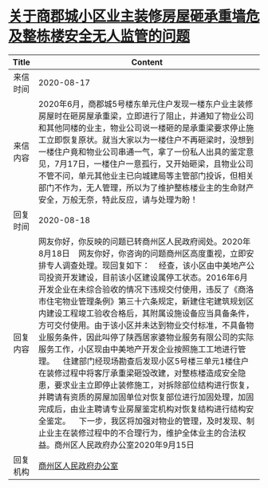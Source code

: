 # [关于商郡城小区业主装修房屋砸承重墙危及整栋楼安全无人监管的问题](http://www.shangluo.gov.cn/zmhd/ldxxxx.jsp?urltype=leadermail.LeaderMailContentUrl&wbtreeid=1112&leadermailid=6331)

| Title |                                                                                                                                                                                                                                                    Content                                                                                                                                                                                                                                                    |
|:-----:|---------------------------------------------------------------------------------------------------------------------------------------------------------------------------------------------------------------------------------------------------------------------------------------------------------------------------------------------------------------------------------------------------------------------------------------------------------------------------------------------------------------|
| 来信时间  | 2020-08-17                                                                                                                                                                                                                                                                                                                                                                                                                                                                                                    |
| 来信内容  | 2020年6月，商郡城5号楼东单元住户发现一楼东户业主装修房屋时在砸房屋承重梁，立即进行了阻止，并通知了物业公司和其他同楼的业主，物业公司说一楼砸的是承重梁要求停止施工立即恢复原状。就当大家以为一楼住户不再砸梁时，没想到一楼住户竟和物业公司串通一气，拿了一份私人出具的鉴定意见，7月17日，一楼住户一意孤行，又开始砸梁，且物业公司不管不问，单元其他业主已向城建局等主管部门投诉，但相关部门不作为，无人管理，所以为了维护整栋楼业主的生命财产安全，万般无奈，特此反应，请与处理为盼！                                                                                                                                                                                                                                                               |
| 回复时间  | 2020-08-18                                                                                                                                                                                                                                                                                                                                                                                                                                                                                                    |
| 回复内容  | 网友你好，你反映的问题已转商州区人民政府阅处。2020年8月18日    网友你好，你咨询的问题商州区高度重视，立即安排专人调查处理。现回复如下：    经查，该小区由中美地产公司投资开发建设，目前该小区建设属停工状态。2016年6月开发企业在未综合验收的情况下违规交付使用，违反了《商洛市住宅物业管理条例》第三十六条规定，新建住宅建筑规划区内建设工程竣工验收合格后，其附属设施设备应当具备条件，方可交付使用。由于该小区并未达到物业交付标准，不具备物业服务条件，因此叫停了陕西居家婆物业服务有限公司的实际服务工作，小区现由中美地产开发企业按照施工工地进行管理。    住建部门经现场勘查后发现小区5号楼三单元1楼住户在装修过程中将客厅承重梁砸毁改建，对整栋楼造成安全隐患，要求业主立即停止装修施工，对拆除部位结构进行恢复，并聘请有资质的房屋加固单位对恢复部位进行加固处理，加固完成后，由业主聘请专业房屋鉴定机构对恢复结构进行结构安全鉴定。    下一步，我区将加强对物业的管理，及时发现、制止业主在装修过程中的不合理行为，维护全体业主的合法权益。商州区人民政府办公室2020年9月15日 |
| 回复机构  | [商州区人民政府办公室](../../category/agencies/商州区人民政府办公室.md)                                                                                                                                                                                                                                                                                                                                                                                                                                                           |